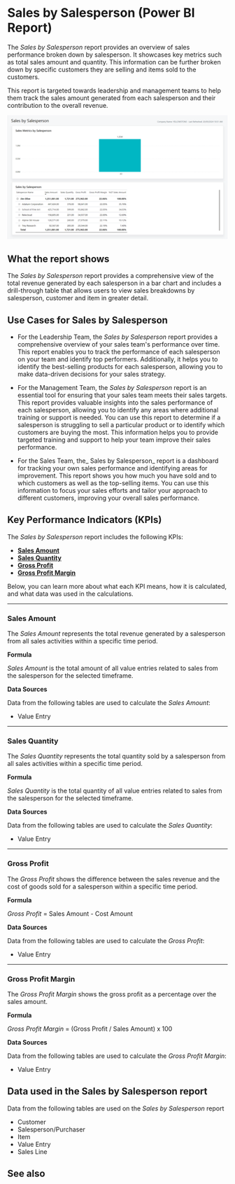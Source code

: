 # Sales by Salesperson (Power BI Report)

The _Sales by Salesperson_ report provides an overview of sales performance broken down by salesperson. It showcases key metrics such as total sales amount and quantity. This information can be further broken down by specific customers they are selling and items sold to the customers.

This report is targeted towards leadership and management teams to help them track the sales amount generated from each salesperson and their contribution to the overall revenue.

![Sales by Salesperson screenshot](/business-central/media/sales/sales-by-salesperson.png "Sales by Salesperson - Screenshot")
## What the report shows

The _Sales by Salesperson_ report provides a comprehensive view of the total revenue generated by each salesperson in a bar chart and includes a drill-through table that allows users to view sales breakdowns by salesperson, customer and item in greater detail.

## Use Cases for Sales by Salesperson

- For the Leadership Team, the _Sales by Salesperson_ report provides a comprehensive overview of your sales team's performance over time. This report enables you to track the performance of each salesperson on your team and identify top performers. Additionally, it helps you to identify the best-selling products for each salesperson, allowing you to make data-driven decisions for your sales strategy.

- For the Management Team, the _Sales by Salesperson_ report is an essential tool for ensuring that your sales team meets their sales targets. This report provides valuable insights into the sales performance of each salesperson, allowing you to identify any areas where additional training or support is needed. You can use this report to determine if a salesperson is struggling to sell a particular product or to identify which customers are buying the most. This information helps you to provide targeted training and support to help your team improve their sales performance.

- For the Sales Team, the_ Sales by Salesperson_ report is a dashboard for tracking your own sales performance and identifying areas for improvement. This report shows you how much you have sold and to which customers as well as the top-selling items. You can use this information to focus your sales efforts and tailor your approach to different customers, improving your overall sales performance.

## Key Performance Indicators (KPIs)

The _Sales by Salesperson_ report includes the following KPIs:

- [**Sales Amount**](#sales-amount)
- [**Sales Quantity**](#sales-quantity)
- [**Gross Profit**](#gross-profit)
- [**Gross Profit Margin**](#gross-profit-margin)

Below, you can learn more about what each KPI means, how it is calculated, and what data was used in the calculations.

---
### Sales Amount

The *Sales Amount* represents the total revenue generated by a salesperson from all sales activities within a specific time period.

**Formula**  

*Sales Amount* is the total amount of all value entries related to sales from the salesperson for the selected timeframe.

**Data Sources**

Data from the following tables are used to calculate the *Sales Amount*:
- Value Entry

---
### Sales Quantity

The *Sales Quantity* represents the total quantity sold by a salesperson from all sales activities within a specific time period.

**Formula**  

*Sales Quantity* is the total quantity of all value entries related to sales from the salesperson for the selected timeframe.

**Data Sources**

Data from the following tables are used to calculate the *Sales Quantity*:
- Value Entry

---
### Gross Profit

The *Gross Profit* shows the difference between the sales revenue and the cost of goods sold for a salesperson within a specific time period.

**Formula**  

*Gross Profit* = Sales Amount - Cost Amount 

**Data Sources**

Data from the following tables are used to calculate the *Gross Profit*:
- Value Entry

---
### Gross Profit Margin

The *Gross Profit Margin* shows the gross profit as a percentage over the sales amount.

**Formula**  

*Gross Profit Margin* = (Gross Profit / Sales Amount) x 100

**Data Sources**

Data from the following tables are used to calculate the *Gross Profit Margin*:
- Value Entry

## Data used in the Sales by Salesperson report

Data from the following tables are used on the *Sales by Salesperson* report
- Customer
- Salesperson/Purchaser
- Item
- Value Entry
- Sales Line

## See also
